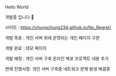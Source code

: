 Hello World


개발중 입니다 🔧

사이트 : https://chungchung234.github.io/No_Regret/

개발 목표 : 개인 서버 위에 운영되는 개인 페이지 구현

개발 완료 : 데모 페이지

개발 예정 : 개인 서버 구축
            온라인 배포
            프로젝트 내용 추가

현재 진행사항: 개인 서버 구축중 네트워크 문제 발생 해결중









